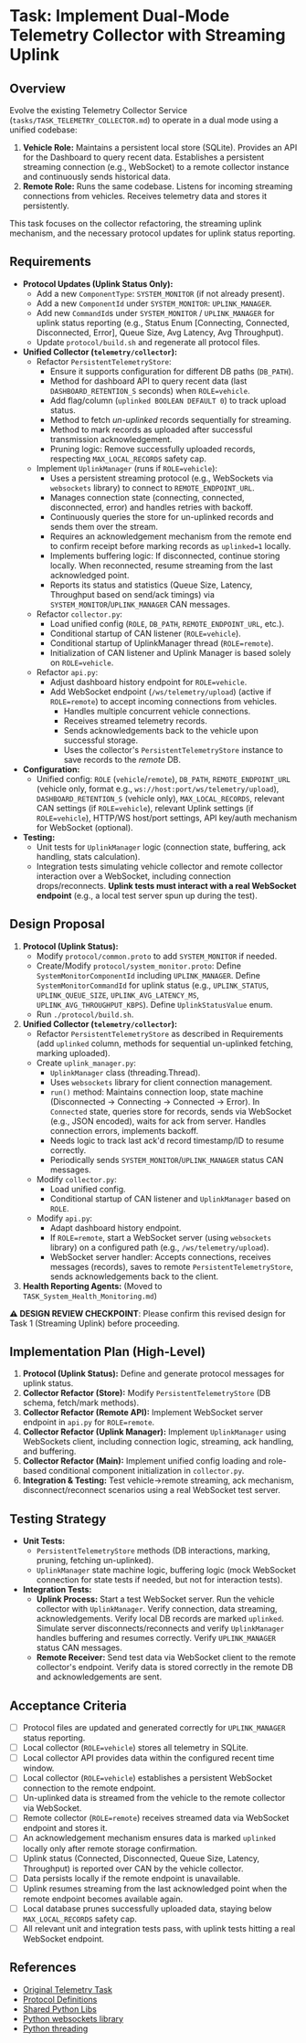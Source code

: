 <!-- LLM_TASK_META
id: TBD
title: Implement Dual-Mode Telemetry Collector with Streaming Uplink
priority: high
estimated_time: 8h
component: telemetry/collector, protocol
dependencies: shared/lib/python/can, shared/lib/python/telemetry, tasks/TASK_TELEMETRY_COLLECTOR.md
-->

# Task: Implement Dual-Mode Telemetry Collector with Streaming Uplink

## Overview
<!-- LLM_CONTEXT: task_overview -->
Evolve the existing Telemetry Collector Service (`tasks/TASK_TELEMETRY_COLLECTOR.md`) to operate in a dual mode using a unified codebase:
1.  **Vehicle Role:** Maintains a persistent local store (SQLite). Provides an API for the Dashboard to query recent data. Establishes a persistent streaming connection (e.g., WebSocket) to a remote collector instance and continuously sends historical data.
2.  **Remote Role:** Runs the same codebase. Listens for incoming streaming connections from vehicles. Receives telemetry data and stores it persistently.

This task focuses on the collector refactoring, the streaming uplink mechanism, and the necessary protocol updates for uplink status reporting.
<!-- LLM_CONTEXT_END -->

## Requirements
<!-- LLM_CONTEXT: requirements -->
- **Protocol Updates (Uplink Status Only):**
    - Add a new `ComponentType`: `SYSTEM_MONITOR` (if not already present).
    - Add a new `ComponentId` under `SYSTEM_MONITOR`: `UPLINK_MANAGER`.
    - Add new `CommandId`s under `SYSTEM_MONITOR` / `UPLINK_MANAGER` for uplink status reporting (e.g., Status Enum [Connecting, Connected, Disconnected, Error], Queue Size, Avg Latency, Avg Throughput).
    - Update `protocol/build.sh` and regenerate all protocol files.
- **Unified Collector (`telemetry/collector`):**
    - Refactor `PersistentTelemetryStore`:
        - Ensure it supports configuration for different DB paths (`DB_PATH`).
        - Method for dashboard API to query recent data (last `DASHBOARD_RETENTION_S` seconds) when `ROLE=vehicle`.
        - Add flag/column (`uplinked BOOLEAN DEFAULT 0`) to track upload status.
        - Method to fetch *un-uplinked* records sequentially for streaming.
        - Method to mark records as uploaded after successful transmission acknowledgement.
        - Pruning logic: Remove successfully uploaded records, respecting `MAX_LOCAL_RECORDS` safety cap.
    - Implement `UplinkManager` (runs if `ROLE=vehicle`):
        - Uses a persistent streaming protocol (e.g., WebSockets via `websockets` library) to connect to `REMOTE_ENDPOINT_URL`.
        - Manages connection state (connecting, connected, disconnected, error) and handles retries with backoff.
        - Continuously queries the store for un-uplinked records and sends them over the stream.
        - Requires an acknowledgement mechanism from the remote end to confirm receipt before marking records as `uplinked=1` locally.
        - Implements buffering logic: If disconnected, continue storing locally. When reconnected, resume streaming from the last acknowledged point.
        - Reports its status and statistics (Queue Size, Latency, Throughput based on send/ack timings) via `SYSTEM_MONITOR`/`UPLINK_MANAGER` CAN messages.
    - Refactor `collector.py`:
        - Load unified config (`ROLE`, `DB_PATH`, `REMOTE_ENDPOINT_URL`, etc.).
        - Conditional startup of CAN listener (`ROLE=vehicle`).
        - Conditional startup of UplinkManager thread (`ROLE=remote`).
        - Initialization of CAN listener and Uplink Manager is based solely on `ROLE=vehicle`.
    - Refactor `api.py`:
        - Adjust dashboard history endpoint for `ROLE=vehicle`.
        - Add WebSocket endpoint (`/ws/telemetry/upload`) (active if `ROLE=remote`) to accept incoming connections from vehicles.
            - Handles multiple concurrent vehicle connections.
            - Receives streamed telemetry records.
            - Sends acknowledgements back to the vehicle upon successful storage.
            - Uses the collector's `PersistentTelemetryStore` instance to save records to the *remote* DB.
- **Configuration:**
    - Unified config: `ROLE` (`vehicle`/`remote`), `DB_PATH`, `REMOTE_ENDPOINT_URL` (vehicle only, format e.g., `ws://host:port/ws/telemetry/upload`), `DASHBOARD_RETENTION_S` (vehicle only), `MAX_LOCAL_RECORDS`, relevant CAN settings (if `ROLE=vehicle`), relevant Uplink settings (if `ROLE=vehicle`), HTTP/WS host/port settings, API key/auth mechanism for WebSocket (optional).
- **Testing:**
    - Unit tests for `UplinkManager` logic (connection state, buffering, ack handling, stats calculation).
    - Integration tests simulating vehicle collector and remote collector interaction over a WebSocket, including connection drops/reconnects. **Uplink tests must interact with a real WebSocket endpoint** (e.g., a local test server spun up during the test).
<!-- LLM_CONTEXT_END -->

## Design Proposal
<!-- LLM_CONTEXT: design -->
1.  **Protocol (Uplink Status):**
    - Modify `protocol/common.proto` to add `SYSTEM_MONITOR` if needed.
    - Create/Modify `protocol/system_monitor.proto`: Define `SystemMonitorComponentId` including `UPLINK_MANAGER`. Define `SystemMonitorCommandId` for uplink status (e.g., `UPLINK_STATUS`, `UPLINK_QUEUE_SIZE`, `UPLINK_AVG_LATENCY_MS`, `UPLINK_AVG_THROUGHPUT_KBPS`). Define `UplinkStatusValue` enum.
    - Run `./protocol/build.sh`.
2.  **Unified Collector (`telemetry/collector`):**
    - Refactor `PersistentTelemetryStore` as described in Requirements (add `uplinked` column, methods for sequential un-uplinked fetching, marking uploaded).
    - Create `uplink_manager.py`:
        - `UplinkManager` class (threading.Thread).
        - Uses `websockets` library for client connection management.
        - `run()` method: Maintains connection loop, state machine (Disconnected -> Connecting -> Connected -> Error). In `Connected` state, queries store for records, sends via WebSocket (e.g., JSON encoded), waits for ack from server. Handles connection errors, implements backoff.
        - Needs logic to track last ack'd record timestamp/ID to resume correctly.
        - Periodically sends `SYSTEM_MONITOR`/`UPLINK_MANAGER` status CAN messages.
    - Modify `collector.py`:
        - Load unified config.
        - Conditional startup of CAN listener and `UplinkManager` based on `ROLE`.
    - Modify `api.py`:
        - Adapt dashboard history endpoint.
        - If `ROLE=remote`, start a WebSocket server (using `websockets` library) on a configured path (e.g., `/ws/telemetry/upload`).
        - WebSocket server handler: Accepts connections, receives messages (records), saves to remote `PersistentTelemetryStore`, sends acknowledgements back to the client.
3.  **Health Reporting Agents:** (Moved to `TASK_System_Health_Monitoring.md`)

**⚠️ DESIGN REVIEW CHECKPOINT**: Please confirm this revised design for Task 1 (Streaming Uplink) before proceeding.
<!-- LLM_CONTEXT_END -->

## Implementation Plan (High-Level)
<!-- LLM_CONTEXT: implementation_plan -->
1.  **Protocol (Uplink Status):** Define and generate protocol messages for uplink status.
2.  **Collector Refactor (Store):** Modify `PersistentTelemetryStore` (DB schema, fetch/mark methods).
3.  **Collector Refactor (Remote API):** Implement WebSocket server endpoint in `api.py` for `ROLE=remote`.
4.  **Collector Refactor (Uplink Manager):** Implement `UplinkManager` using WebSockets client, including connection logic, streaming, ack handling, and buffering.
5.  **Collector Refactor (Main):** Implement unified config loading and role-based conditional component initialization in `collector.py`.
6.  **Integration & Testing:** Test vehicle->remote streaming, ack mechanism, disconnect/reconnect scenarios using a real WebSocket test server.
<!-- LLM_CONTEXT_END -->

## Testing Strategy
<!-- LLM_CONTEXT: testing -->
- **Unit Tests:**
    - `PersistentTelemetryStore` methods (DB interactions, marking, pruning, fetching un-uplinked).
    - `UplinkManager` state machine logic, buffering logic (mock WebSocket connection for state tests if needed, but not for interaction tests).
- **Integration Tests:**
    - **Uplink Process:** Start a test WebSocket server. Run the vehicle collector with `UplinkManager`. Verify connection, data streaming, acknowledgements. Verify local DB records are marked `uplinked`. Simulate server disconnects/reconnects and verify `UplinkManager` handles buffering and resumes correctly. Verify `UPLINK_MANAGER` status CAN messages.
    - **Remote Receiver:** Send test data via WebSocket client to the remote collector's endpoint. Verify data is stored correctly in the remote DB and acknowledgements are sent.
<!-- LLM_CONTEXT_END -->

## Acceptance Criteria
<!-- LLM_CONTEXT: acceptance_criteria -->
- [ ] Protocol files are updated and generated correctly for `UPLINK_MANAGER` status reporting.
- [ ] Local collector (`ROLE=vehicle`) stores all telemetry in SQLite.
- [ ] Local collector API provides data within the configured recent time window.
- [ ] Local collector (`ROLE=vehicle`) establishes a persistent WebSocket connection to the remote endpoint.
- [ ] Un-uplinked data is streamed from the vehicle to the remote collector via WebSocket.
- [ ] Remote collector (`ROLE=remote`) receives streamed data via WebSocket endpoint and stores it.
- [ ] An acknowledgement mechanism ensures data is marked `uplinked` locally only after remote storage confirmation.
- [ ] Uplink status (Connected, Disconnected, Queue Size, Latency, Throughput) is reported over CAN by the vehicle collector.
- [ ] Data persists locally if the remote endpoint is unavailable.
- [ ] Uplink resumes streaming from the last acknowledged point when the remote endpoint becomes available again.
- [ ] Local database prunes successfully uploaded data, staying below `MAX_LOCAL_RECORDS` safety cap.
- [ ] All relevant unit and integration tests pass, with uplink tests hitting a real WebSocket endpoint.
<!-- LLM_CONTEXT_END -->

## References
<!-- LLM_CONTEXT: references -->
- [Original Telemetry Task](tasks/TASK_TELEMETRY_COLLECTOR.md)
- [Protocol Definitions](protocol/)
- [Shared Python Libs](shared/lib/python/)
- [Python websockets library](https://websockets.readthedocs.io/en/stable/)
- [Python threading](https://docs.python.org/3/library/threading.html)
<!-- LLM_CONTEXT_END --> 